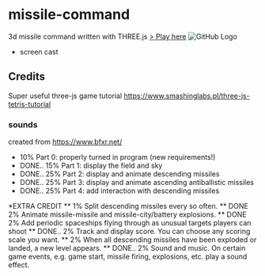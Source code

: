 # missile-command
3d missile command written with THREE.js
[> Play here](https://yhong3.github.io/missile-command/)
![GitHub Logo](/images/logo.png)
* screen cast

## Credits
Super useful three-js game tutorial
https://www.smashinglabs.pl/three-js-tetris-tutorial

### sounds
created from
https://www.bfxr.net/


* 10% Part 0: properly turned in program (new requirements!)
* DONE.. 15% Part 1: display the field and sky
* DONE.. 25% Part 2: display and animate descending missiles
* DONE.. 25% Part 3: display and animate ascending antiballistic missiles
* DONE.. 25% Part 4: add interaction with descending missiles 

*EXTRA CREDIT 
** 1% Split descending missiles every so often.
** DONE 2% Animate missile-missile and missile-city/battery explosions.
** DONE 2% Add periodic spaceships flying through as unusual targets players can shoot
** DONE.. 2% Track and display score. You can choose any scoring scale you want.
** 2% When all descending missiles have been exploded or landed, a new level appears.
** DONE.. 2% Sound and music. On certain game events, e.g. game start, missile firing, explosions,  etc. play a sound effect.